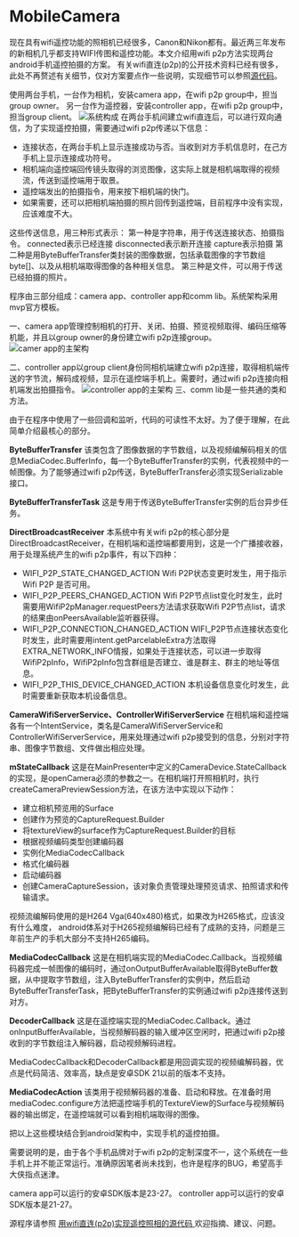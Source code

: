 # MobileCamera
现在具有wifi遥控功能的照相机已经很多，Canon和Nikon都有。最近两三年发布的新相机几乎都支持WIFI传图和遥控功能。本文介绍用wifi p2p方法实现两台android手机遥控拍摄的方案。
有关wifi直连(p2p)的公开技术资料已经有很多，此处不再赘述有关细节，仅对方案要点作一些说明，实现细节可以参照[源代码](https://download.csdn.net/download/wxson/10744796)。

使用两台手机，一台作为相机，安装camera app，在wifi p2p group中，担当group owner。
         另一台作为遥控器，安装controller app，在wifi p2p group中，担当group client。
![系统构成](https://img-blog.csdn.net/20181014202407117?watermark/2/text/aHR0cHM6Ly9ibG9nLmNzZG4ubmV0L3d4c29u/font/5a6L5L2T/fontsize/400/fill/I0JBQkFCMA==/dissolve/70)
在两台手机间建立wifi直连后，可以进行双向通信，为了实现遥控拍摄，需要通过wifi p2p传递以下信息：
 - 连接状态，在两台手机上显示连接成功与否。当收到对方手机信息时，在己方手机上显示连接成功符号。
 - 相机端向遥控端回传镜头取得的浏览图像，这实际上就是相机端取得的视频流，传送到遥控端用于取景。
 - 遥控端发出的拍摄指令，用来按下相机端的快门。
 - 如果需要，还可以把相机端拍摄的照片回传到遥控端，目前程序中没有实现，应该难度不大。
 
 这些传送信息，用三种形式表示：
第一种是字符串，用于传送连接状态、拍摄指令。
connected表示已经连接
disconnected表示断开连接
capture表示拍摄
第二种是用ByteBufferTransfer类封装的图像数据，包括承载图像的字节数组byte[]、以及从相机端取得图像的各种相关信息。
第三种是文件，可以用于传送已经拍摄的照片。

程序由三部分组成：camera app、controller app和comm lib。系统架构采用mvp官方模板。

一、camera app管理控制相机的打开、关闭、拍摄、预览视频取得、编码压缩等机能，并且以group owner的身份建立wifi p2p连接group。
![camer app的主架构](https://img-blog.csdn.net/20181015161706380?watermark/2/text/aHR0cHM6Ly9ibG9nLmNzZG4ubmV0L3d4c29u/font/5a6L5L2T/fontsize/400/fill/I0JBQkFCMA==/dissolve/70)
  
二、controller app以group client身份同相机端建立wifi p2p连接，取得相机端传送的字节流，解码成视频，显示在遥控端手机上。需要时，通过wifi p2p连接向相机端发出拍摄指令。
![controller app的主架构](https://img-blog.csdn.net/20181015213912101?watermark/2/text/aHR0cHM6Ly9ibG9nLmNzZG4ubmV0L3d4c29u/font/5a6L5L2T/fontsize/400/fill/I0JBQkFCMA==/dissolve/70)
三、comm lib是一些共通的类和方法。

由于在程序中使用了一些回调和监听，代码的可读性不太好。为了便于理解，在此简单介绍最核心的部分。

**ByteBufferTransfer**
该类包含了图像数据的字节数组，以及视频编解码相关的信息MediaCodec.BufferInfo，每一个ByteBufferTransfer的实例，代表视频中的一帧图像。为了能够通过wifi p2p传送，ByteBufferTransfer必须实现Serializable接口。

**ByteBufferTransferTask**
这是专用于传送ByteBufferTransfer实例的后台异步任务。

**DirectBroadcastReceiver**
本系统中有关wifi p2p的核心部分是DirectBroadcastReceiver，在相机端和遥控端都要用到，这是一个广播接收器，用于处理系统产生的wifi p2p事件，有以下四种：
 - WIFI_P2P_STATE_CHANGED_ACTION
    Wifi P2P状态变更时发生，用于指示 Wifi P2P 是否可用。
 - WIFI_P2P_PEERS_CHANGED_ACTION
    Wifi P2P节点list变化时发生，此时需要用WifiP2pManager.requestPeers方法请求获取Wifi P2P节点list，请求的结果由onPeersAvailable监听器获得。
 - WIFI_P2P_CONNECTION_CHANGED_ACTION
     WIFI_P2P节点连接状态变化时发生，此时需要用intent.getParcelableExtra方法取得EXTRA_NETWORK_INFO情报，如果处于连接状态，可以进一步取得WifiP2pInfo，WifiP2pInfo包含群组是否建立、谁是群主、群主的地址等信息。
 - WIFI_P2P_THIS_DEVICE_CHANGED_ACTION
    本机设备信息变化时发生，此时需要重新获取本机设备信息。
 
**CameraWifiServerService、ControllerWifiServerService**
在相机端和遥控端各有一个IntentService，类名是CameraWifiServerService和ControllerWifiServerService，用来处理通过wifi p2p接受到的信息，分别对字符串、图像字节数组、文件做出相应处理。

**mStateCallback** 
这是在MainPresenter中定义的CameraDevice.StateCallback的实现，是openCamera必须的参数之一。在相机端打开照相机时，执行createCameraPreviewSession方法，在该方法中实现以下动作：

 - 建立相机预览用的Surface
 - 创建作为预览的CaptureRequest.Builder
 - 将textureView的surface作为CaptureRequest.Builder的目标
 - 根据视频编码类型创建编码器
 - 实例化MediaCodecCallback
 - 格式化编码器
 - 启动编码器
 - 创建CameraCaptureSession，该对象负责管理处理预览请求、拍照请求和传输请求。

视频流编解码使用的是H264 Vga(640x480)格式，如果改为H265格式，应该没有什么难度， android体系对于H265视频编解码已经有了成熟的支持，问题是三年前生产的手机大部分不支持H265编码。

**MediaCodecCallback**
这是在相机端实现的MediaCodec.Callback。当视频编码器完成一帧图像的编码时，通过onOutputBufferAvailable取得ByteBuffer数据，从中提取字节数组，注入ByteBufferTransfer的实例中，然后启动ByteBufferTransferTask，把ByteBufferTransfer的实例通过wifi p2p连接传送到对方。

**DecoderCallback**
这是在遥控端实现的MediaCodec.Callback。通过onInputBufferAvailable，当视频解码器的输入缓冲区空闲时，把通过wifi p2p接收到的字节数组注入解码器，启动视频解码进程。

MediaCodecCallback和DecoderCallback都是用回调实现的视频编解码器，优点是代码简洁、效率高，缺点是安卓SDK 21以前的版本不支持。

**MediaCodecAction**
该类用于视频解码器的准备、启动和释放。在准备时用mediaCodec.configure方法把遥控端手机的TextureView的Surface与视频解码器的输出绑定，在遥控端就可以看到相机端取得的图像。

把以上这些模块结合到android架构中，实现手机的遥控拍摄。

需要说明的是，由于各个手机品牌对于wifi p2p的定制深度不一，这个系统在一些手机上并不能正常运行。准确原因笔者尚未找到，也许是程序的BUG，希望高手大侠指点迷津。

camera app可以运行的安卓SDK版本是23-27。
controller app可以运行的安卓SDK版本是21-27。

源程序请参照   [用wifi直连(p2p)实现遥控照相的源代码
](https://download.csdn.net/download/wxson/10744796)
欢迎指摘、建议、问题。
